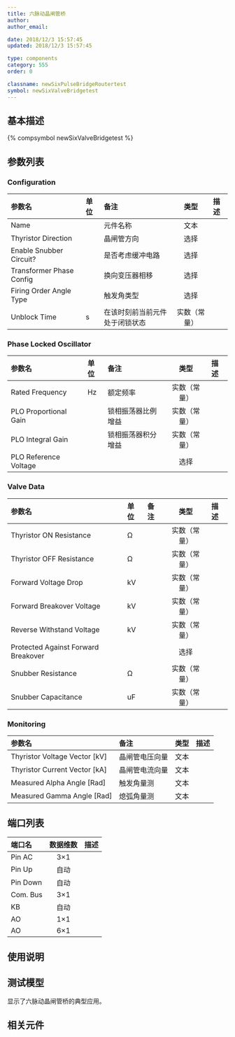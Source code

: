 ```yaml
---
title: 六脉动晶闸管桥
author: 
author_email:

date: 2018/12/3 15:57:45
updated: 2018/12/3 15:57:45

type: components
category: 555
order: 0

classname: newSixPulseBridgeRoutertest
symbol: newSixValveBridgetest
---
```

## 基本描述
{% compsymbol newSixValveBridgetest %}

## 参数列表
### Configuration
| 参数名 | 单位 | 备注 | 类型 | 描述 |
| :--- | :--- | :--- | :--: | :--- |
| Name |  | 元件名称 | 文本 |  |
| Thyristor Direction |  | 晶闸管方向 | 选择 |  |
| Enable Snubber Circuit? |  | 是否考虑缓冲电路 | 选择 |  |
| Transformer Phase Config |  | 换向变压器相移 | 选择 |  |
| Firing Order Angle Type |  | 触发角类型 | 选择 |  |
| Unblock Time | s | 在该时刻前当前元件处于闭锁状态 | 实数（常量） |  |

### Phase Locked Oscillator
| 参数名 | 单位 | 备注 | 类型 | 描述 |
| :--- | :--- | :--- | :--: | :--- |
| Rated Frequency | Hz | 额定频率 | 实数（常量） |  |
| PLO Proportional Gain |  | 锁相振荡器比例增益 | 实数（常量） |  |
| PLO Integral Gain |  | 锁相振荡器积分增益 | 实数（常量） |  |
| PLO Reference Voltage |  |  | 选择 |  |

### Valve Data
| 参数名 | 单位 | 备注 | 类型 | 描述 |
| :--- | :--- | :--- | :--: | :--- |
| Thyristor ON  Resistance | Ω |  | 实数（常量） |  |
| Thyristor OFF Resistance | Ω |  | 实数（常量） |  |
| Forward Voltage Drop | kV |  | 实数（常量） |  |
| Forward Breakover Voltage | kV |  | 实数（常量） |  |
| Reverse Withstand Voltage | kV |  | 实数（常量） |  |
| Protected Against Forward Breakover |  |  | 选择 |  |
| Snubber Resistance | Ω |  | 实数（常量） |  |
| Snubber Capacitance | uF |  | 实数（常量） |  |

### Monitoring
| 参数名 | 备注 | 类型 | 描述 |
| :--- | :--- | :--: | :--- |
| Thyristor Voltage Vector \[kV\] | 晶闸管电压向量 | 文本 |  |
| Thyristor Current Vector \[kA\] | 晶闸管电流向量 | 文本 |  |
| Measured Alpha Angle \[Rad\] | 触发角量测 | 文本 |  |
| Measured Gamma Angle \[Rad\] | 熄弧角量测 | 文本 |  |


## 端口列表

| 端口名 | 数据维数 | 描述 |
| :--- | :--:  | :--- |
| Pin AC | 3×1 | |                   
| Pin Up | 自动 | |                   
| Pin Down | 自动 | |                   
| Com. Bus | 3×1 | |                   
| KB | 自动 | |                   
| AO | 1×1 | |                   
| AO | 6×1 | |                   

## 使用说明


## 测试模型
[<test name>](<test link>)显示了六脉动晶闸管桥的典型应用。

## 相关元件


